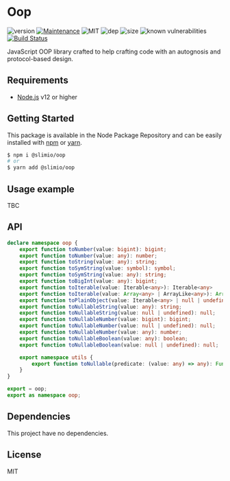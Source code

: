 # Oop
![version](https://img.shields.io/badge/dynamic/json.svg?url=https://raw.githubusercontent.com/SlimIO/oop/master/package.json&query=$.version&label=version)
[![Maintenance](https://img.shields.io/badge/Maintained%3F-yes-green.svg)](https://github.com/SlimIO/oop/commit-activity)
![MIT](https://img.shields.io/github/license/mashape/apistatus.svg)
![dep](https://img.shields.io/david/SlimIO/oop)
![size](https://img.shields.io/github/languages/code-size/SlimIO/oop)
![known vulnerabilities](https://img.shields.io/snyk/vulnerabilities/github/SlimIO/oop)
[![Build Status](https://travis-ci.com/SlimIO/oop.svg?branch=master)](https://travis-ci.com/SlimIO/oop)

JavaScript OOP library crafted to help crafting code with an autognosis and protocol-based design.

## Requirements
- [Node.js](https://nodejs.org/en/) v12 or higher

## Getting Started

This package is available in the Node Package Repository and can be easily installed with [npm](https://docs.npmjs.com/getting-started/what-is-npm) or [yarn](https://yarnpkg.com).

```bash
$ npm i @slimio/oop
# or
$ yarn add @slimio/oop
```


## Usage example
TBC

## API

```ts
declare namespace oop {
    export function toNumber(value: bigint): bigint;
    export function toNumber(value: any): number;
    export function toString(value: any): string;
    export function toSymString(value: symbol): symbol;
    export function toSymString(value: any): string;
    export function toBigInt(value: any): bigint;
    export function toIterable(value: Iterable<any>): Iterable<any>
    export function toIterable(value: Array<any> | ArrayLike<any>): Array<any>;
    export function toPlainObject(value: Iterable<any> | null | undefined | object, handleNullAndUndefined?: boolean): object;
    export function toNullableString(value: any): string;
    export function toNullableString(value: null | undefined): null;
    export function toNullableNumber(value: bigint): bigint;
    export function toNullableNumber(value: null | undefined): null;
    export function toNullableNumber(value: any): number;
    export function toNullableBoolean(value: any): boolean;
    export function toNullableBoolean(value: null | undefined): null;

    export namespace utils {
        export function toNullable(predicate: (value: any) => any): Function;
    }
}

export = oop;
export as namespace oop;
```

## Dependencies
This project have no dependencies.

## License
MIT
